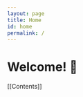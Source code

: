 ```yaml
---
layout: page
title: Home
id: home
permalink: /
---
```


# Welcome! 🌱

[[Contents]]

<style>
  .wrapper {
    max-width: 46em;
  }
</style>
